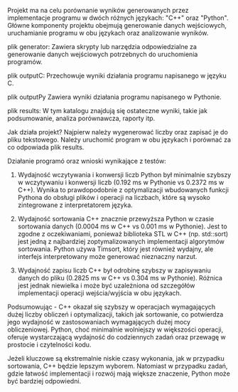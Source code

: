 
Projekt ma na celu porównanie wyników generowanych przez implementacje programu w dwóch różnych językach: "C++" oraz "Python". Główne komponenty projektu obejmują generowanie danych wejściowych, uruchamianie programu w obu językach oraz analizowanie wyników.

plik generator:
  Zawiera skrypty lub narzędzia odpowiedzialne za generowanie danych wejściowych potrzebnych do uruchomienia programów.

plik outputC:
  Przechowuje wyniki działania programu napisanego w języku C.

plik outputPy
  Zawiera wyniki działania programu napisanego w Pythonie.

plik results: 
  W tym katalogu znajdują się ostateczne wyniki, takie jak podsumowanie, analiza porównawcza, raporty itp.

Jak działa projekt?
   Najpierw należy wygenerować liczby oraz zapisać je do pliku tekstowego. Należy uruchomić program w obu językach i porównać za co odpowiada plik results.


Działanie programó oraz wnioski wynikające z testów:
1. Wydajność wczytywania i konwersji liczb
Python był minimalnie szybszy w wczytywaniu i konwersji liczb (0.192 ms w Pythonie vs 0.2372 ms w C++). Wynika to prawdopodobnie z optymalizacji wbudowanych funkcji Pythona do obsługi plików i operacji na liczbach, które są wysoko zintegrowane z interpretatorem języka.

2. Wydajność sortowania
C++ znacznie przewyższa Python w czasie sortowania danych (0.0004 ms w C++ vs 0.001 ms w Pythonie). Jest to zgodne z oczekiwaniami, ponieważ biblioteka STL w C++ (np. std::sort) jest jedną z najbardziej zoptymalizowanych implementacji algorytmów sortowania. Python używa Timsort, który jest również wydajny, ale interfejs interpretowany może generować nieznaczny narzut.

3. Wydajność zapisu liczb
C++ był odrobinę szybszy w zapisywaniu danych do pliku (0.2825 ms w C++ vs 0.304 ms w Pythonie). Różnica jest jednak niewielka i może być uzależniona od szczegółów implementacji operacji wejścia/wyjścia w obu językach.

Podsumowując - C++ okazał się szybszy w operacjach wymagających dużej liczby obliczeń i optymalizacji, takich jak sortowanie, co potwierdza jego wydajność w zastosowaniach wymagających dużej mocy obliczeniowej. Python, choć minimalnie wolniejszy w większości operacji, oferuje wystarczającą wydajność do codziennych zadań oraz przewagę w prostocie i czytelności kodu.

Jeżeli kluczowe są ekstremalnie niskie czasy wykonania, jak w przypadku sortowania, C++ będzie lepszym wyborem. Natomiast w przypadku zadań, gdzie łatwość implementacji i rozwój mają większe znaczenie, Python może być bardziej odpowiedni.